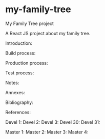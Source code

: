 # my-family-tree
My Family Tree project

A React JS project about my family tree.

Introduction:

Build process:

Production process:

Test process:

Notes:

Annexes:

Bibliography:

References:

Devel 1:
Devel 2:
Devel 3:
Devel 30:
Devel 31:

Master 1:
Master 2:
Master 3:
Master 4: